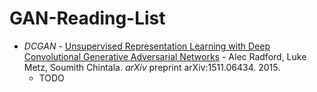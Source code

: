 # GAN-Reading-List

* *DCGAN* - [Unsupervised Representation Learning with Deep Convolutional Generative Adversarial Networks](https://arxiv.org/abs/1511.06434) - Alec Radford, Luke Metz, Soumith Chintala. *arXiv* preprint arXiv:1511.06434. 2015.
  * TODO
